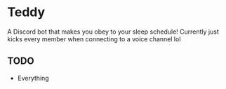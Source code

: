 # Teddy
A Discord bot that makes you obey to your sleep schedule! Currently just kicks every member when connecting to a voice channel lol

## TODO
* Everything
